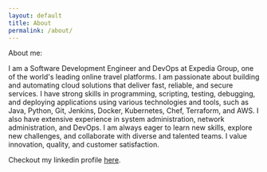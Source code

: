 ```yaml
---
layout: default
title: About
permalink: /about/
---
```


About me:

I am a Software Development Engineer and DevOps at Expedia Group, one of the world's leading online travel platforms. I am passionate about building and automating cloud solutions that deliver fast, reliable, and secure services. I have strong skills in programming, scripting, testing, debugging, and deploying applications using various technologies and tools, such as Java, Python, Git, Jenkins, Docker, Kubernetes, Chef, Terraform, and AWS. I also have extensive experience in system administration, network administration, and DevOps. I am always eager to learn new skills, explore new challenges, and collaborate with diverse and talented teams. I value innovation, quality, and customer satisfaction.



Checkout my linkedin profile [here](https://www.linkedin.com/in/gary-yao-81031017/).

